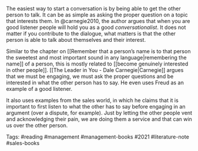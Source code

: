 The easiest way to start a conversation is by being able to get the other person to talk. It can be as simple as asking the proper question on a topic that interests them. In @carnegie2010, the author argues that when you are good listener people will hold you as a good *conversationalist*. It does not matter if you contribute to the dialogue, what matters is that the other person is able to talk about themselves and their interest. 

Similar to the chapter on [[Remember that a person’s name is to that person the sweetest and most important sound in any language|remembering the name]] of a person, this is mostly related to [[become genuinely interested in other people]]. [[The Leader in You - Dale Carnegie|Carnegie]] argues that we must be engaging, we must ask the proper questions and be interested in what the other person has to say. He even uses Freud as an example of a good listener. 

It also uses examples from the sales world, in which he claims that it is important to first listen to what the other has to say before engaging in an argument (over a dispute, for example). Just by letting the other people vent and acknowledging their pain, we are doing them a service and that can win us over the other person.  

Tags: #reading #management #management-books #2021 #literature-note #sales-books 